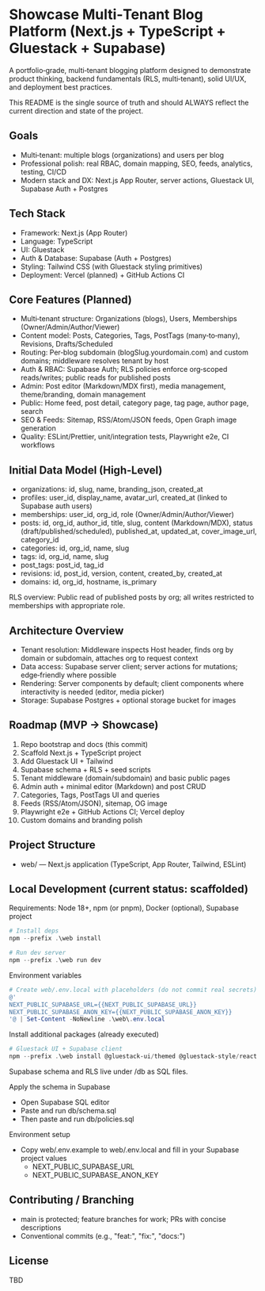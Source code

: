 # Showcase Multi‑Tenant Blog Platform (Next.js + TypeScript + Gluestack + Supabase)

A portfolio‑grade, multi‑tenant blogging platform designed to demonstrate product thinking, backend fundamentals (RLS, multi‑tenant), solid UI/UX, and deployment best practices.

This README is the single source of truth and should ALWAYS reflect the current direction and state of the project.

## Goals
- Multi‑tenant: multiple blogs (organizations) and users per blog
- Professional polish: real RBAC, domain mapping, SEO, feeds, analytics, testing, CI/CD
- Modern stack and DX: Next.js App Router, server actions, Gluestack UI, Supabase Auth + Postgres

## Tech Stack
- Framework: Next.js (App Router)
- Language: TypeScript
- UI: Gluestack
- Auth & Database: Supabase (Auth + Postgres)
- Styling: Tailwind CSS (with Gluestack styling primitives)
- Deployment: Vercel (planned) + GitHub Actions CI

## Core Features (Planned)
- Multi‑tenant structure: Organizations (blogs), Users, Memberships (Owner/Admin/Author/Viewer)
- Content model: Posts, Categories, Tags, PostTags (many‑to‑many), Revisions, Drafts/Scheduled
- Routing: Per‑blog subdomain (blogSlug.yourdomain.com) and custom domains; middleware resolves tenant by host
- Auth & RBAC: Supabase Auth; RLS policies enforce org‑scoped reads/writes; public reads for published posts
- Admin: Post editor (Markdown/MDX first), media management, theme/branding, domain management
- Public: Home feed, post detail, category page, tag page, author page, search
- SEO & Feeds: Sitemap, RSS/Atom/JSON feeds, Open Graph image generation
- Quality: ESLint/Prettier, unit/integration tests, Playwright e2e, CI workflows

## Initial Data Model (High‑Level)
- organizations: id, slug, name, branding_json, created_at
- profiles: user_id, display_name, avatar_url, created_at (linked to Supabase auth users)
- memberships: user_id, org_id, role (Owner/Admin/Author/Viewer)
- posts: id, org_id, author_id, title, slug, content (Markdown/MDX), status (draft/published/scheduled),
  published_at, updated_at, cover_image_url, category_id
- categories: id, org_id, name, slug
- tags: id, org_id, name, slug
- post_tags: post_id, tag_id
- revisions: id, post_id, version, content, created_by, created_at
- domains: id, org_id, hostname, is_primary

RLS overview: Public read of published posts by org; all writes restricted to memberships with appropriate role.

## Architecture Overview
- Tenant resolution: Middleware inspects Host header, finds org by domain or subdomain, attaches org to request context
- Data access: Supabase server client; server actions for mutations; edge‑friendly where possible
- Rendering: Server components by default; client components where interactivity is needed (editor, media picker)
- Storage: Supabase Postgres + optional storage bucket for images

## Roadmap (MVP → Showcase)
1) Repo bootstrap and docs (this commit)
2) Scaffold Next.js + TypeScript project
3) Add Gluestack UI + Tailwind
4) Supabase schema + RLS + seed scripts
5) Tenant middleware (domain/subdomain) and basic public pages
6) Admin auth + minimal editor (Markdown) and post CRUD
7) Categories, Tags, PostTags UI and queries
8) Feeds (RSS/Atom/JSON), sitemap, OG image
9) Playwright e2e + GitHub Actions CI; Vercel deploy
10) Custom domains and branding polish

## Project Structure
- web/ — Next.js application (TypeScript, App Router, Tailwind, ESLint)

## Local Development (current status: scaffolded)
Requirements: Node 18+, npm (or pnpm), Docker (optional), Supabase project

```powershell
# Install deps
npm --prefix .\web install

# Run dev server
npm --prefix .\web run dev
```

Environment variables
```powershell
# Create web/.env.local with placeholders (do not commit real secrets)
@'
NEXT_PUBLIC_SUPABASE_URL={{NEXT_PUBLIC_SUPABASE_URL}}
NEXT_PUBLIC_SUPABASE_ANON_KEY={{NEXT_PUBLIC_SUPABASE_ANON_KEY}}
'@ | Set-Content -NoNewline .\web\.env.local
```

Install additional packages (already executed)
```powershell
# Gluestack UI + Supabase client
npm --prefix .\web install @gluestack-ui/themed @gluestack-style/react @gluestack-ui/config @supabase/supabase-js
```

Supabase schema and RLS live under /db as SQL files.

Apply the schema in Supabase
- Open Supabase SQL editor
- Paste and run db/schema.sql
- Then paste and run db/policies.sql

Environment setup
- Copy web/.env.example to web/.env.local and fill in your Supabase project values
  - NEXT_PUBLIC_SUPABASE_URL
  - NEXT_PUBLIC_SUPABASE_ANON_KEY

## Contributing / Branching
- main is protected; feature branches for work; PRs with concise descriptions
- Conventional commits (e.g., "feat:", "fix:", "docs:")

## License
TBD
